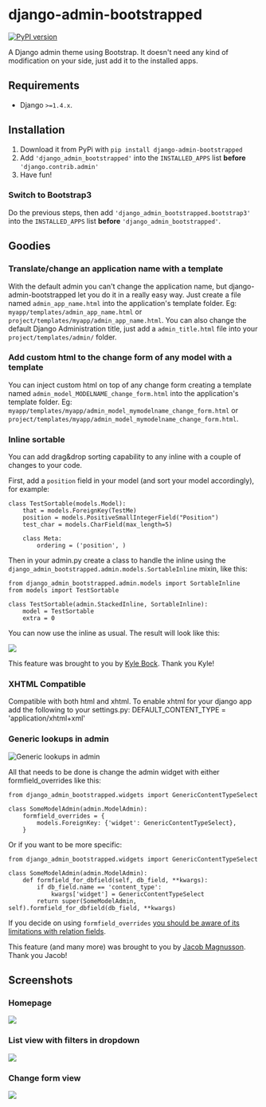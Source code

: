 django-admin-bootstrapped
=========================
[![PyPI version](https://pypip.in/d/django-admin-bootstrapped/badge.png)](https://pypi.python.org/pypi/django-admin-bootstrapped)


A Django admin theme using Bootstrap. It doesn't need any kind of modification on your side, just add it to the installed apps.

## Requirements

* Django `>=1.4.x`.

## Installation

1. Download it from PyPi with `pip install django-admin-bootstrapped`
2. Add `'django_admin_bootstrapped'` into the `INSTALLED_APPS` list __before__ `'django.contrib.admin'`
3. Have fun!

### Switch to Bootstrap3

Do the previous steps, then add `'django_admin_bootstrapped.bootstrap3'` into the `INSTALLED_APPS` list __before__ `'django_admin_bootstrapped'`.

## Goodies

### Translate/change an application name with a template

With the default admin you can't change the application name, but django-admin-bootstrapped let you do it in a really easy way. Just create a file named `admin_app_name.html` into the application's template folder. Eg: `myapp/templates/admin_app_name.html` or `project/templates/myapp/admin_app_name.html`.
You can also change the default Django Administration title, just add a `admin_title.html` file into your `project/templates/admin/` folder.

### Add custom html to the change form of any model with a template

You can inject custom html on top of any change form creating a template named `admin_model_MODELNAME_change_form.html` into the application's template folder. Eg: `myapp/templates/myapp/admin_model_mymodelname_change_form.html` or `project/templates/myapp/admin_model_mymodelname_change_form.html`.

### Inline sortable

You can add drag&drop sorting capability to any inline with a couple of changes to your code.

First, add a `position` field in your model (and sort your model accordingly), for example:

    class TestSortable(models.Model):
        that = models.ForeignKey(TestMe)
        position = models.PositiveSmallIntegerField("Position")
        test_char = models.CharField(max_length=5)

        class Meta:
            ordering = ('position', )

Then in your admin.py create a class to handle the inline using the `django_admin_bootstrapped.admin.models.SortableInline` mixin, like this:

    from django_admin_bootstrapped.admin.models import SortableInline
    from models import TestSortable

    class TestSortable(admin.StackedInline, SortableInline):
        model = TestSortable
        extra = 0

You can now use the inline as usual. The result will look like this:

<img src="https://riccardo.forina.me/static/screens/django_admin_bootstrapped_screen_inlines.png">

This feature was brought to you by [Kyle Bock](https://github.com/kwbock). Thank you Kyle!

### XHTML Compatible

Compatible with both html and xhtml.
To enable xhtml for your django app add the following to your settings.py:
DEFAULT_CONTENT_TYPE = 'application/xhtml+xml'

### Generic lookups in admin

<img src="https://a248.e.akamai.net/camo.github.com/2848fec376b4af6d6a08e2a3a7d575569115f998/687474703a2f2f692e696d6775722e636f6d2f766970547453732e706e67" alt="Generic lookups in admin">

All that needs to be done is change the admin widget with either formfield_overrides like this:

    from django_admin_bootstrapped.widgets import GenericContentTypeSelect

    class SomeModelAdmin(admin.ModelAdmin):
        formfield_overrides = {
            models.ForeignKey: {'widget': GenericContentTypeSelect},
        }

Or if you want to be more specific:

    from django_admin_bootstrapped.widgets import GenericContentTypeSelect

    class SomeModelAdmin(admin.ModelAdmin):
        def formfield_for_dbfield(self, db_field, **kwargs):
            if db_field.name == 'content_type':
                kwargs['widget'] = GenericContentTypeSelect
            return super(SomeModelAdmin, self).formfield_for_dbfield(db_field, **kwargs)

If you decide on using `formfield_overrides` [you should be aware of its limitations with relation fields](https://docs.djangoproject.com/en/dev/ref/contrib/admin/#django.contrib.admin.ModelAdmin.formfield_overrides).

This feature (and many more) was brought to you by [Jacob Magnusson](https://github.com/jmagnusson). Thank you Jacob!

## Screenshots

### Homepage

<img src="https://riccardo.forina.me/static/screens/django_admin_bootstrapped_screen_v02_index.png">

### List view with filters in dropdown

<img src="https://riccardo.forina.me/static/screens/django_admin_bootstrapped_screen_v02_list_filter.png">

### Change form view

<img src="https://riccardo.forina.me/static/screens/django_admin_bootstrapped_screen_v02_change_form.png">
